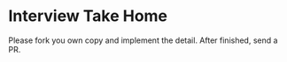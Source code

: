 # Interview Take Home
Please fork you own copy and implement the detail. After finished, send a PR.
